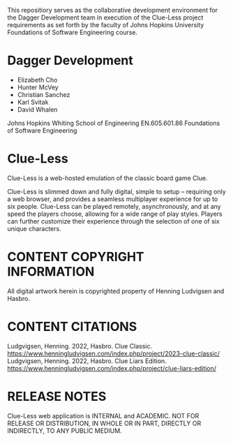 This repositiory serves as the collaborative development environment for 
the Dagger Development team in execution of the Clue-Less project requirements as set forth by 
the faculty of Johns Hopkins University Foundations of Software Engineering course.

# Dagger Development

- Elizabeth Cho
- Hunter McVey
- Christian Sanchez
- Karl Svitak
- David Whalen

Johns Hopkins Whiting School of Engineering
EN.605.601.86 Foundations of Software Engineering

# Clue-Less

Clue-Less is a web-hosted emulation of the classic board game Clue. 

Clue-Less is slimmed down and fully digital, simple to setup – requiring only a web browser, and provides a seamless multiplayer experience for up to six people. Clue-Less can be played remotely, asynchronously, and at any speed the players choose, allowing for a wide range of play styles. Players can further customize their experience through the selection of one of six unique characters. 

# CONTENT COPYRIGHT INFORMATION

All digital artwork herein is copyrighted property of Henning Ludvigsen and Hasbro.

# CONTENT CITATIONS

Ludgvigsen, Henning. 2022, Hasbro. Clue Classic. 
https://www.henningludvigsen.com/index.php/project/2023-clue-classic/
Ludgvigsen, Henning. 2022, Hasbro. Clue Liars Edition. 
https://www.henningludvigsen.com/index.php/project/clue-liars-edition/

# RELEASE NOTES

Clue-Less web application is INTERNAL and ACADEMIC.
NOT FOR RELEASE OR DISTRIBUTION, IN WHOLE OR IN PART, DIRECTLY OR INDIRECTLY, TO ANY PUBLIC MEDIUM.
